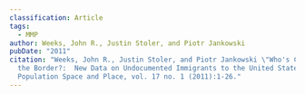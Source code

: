 ```yaml
---
classification: Article
tags:
  - MMP
author: Weeks, John R., Justin Stoler, and Piotr Jankowski
pubDate: "2011"
citation: "Weeks, John R., Justin Stoler, and Piotr Jankowski \"Who's Crossing
  the Border?:  New Data on Undocumented Immigrants to the United States.\"
  Population Space and Place, vol. 17 no. 1 (2011):1-26."
---
```

